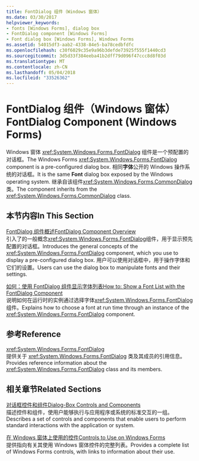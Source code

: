```yaml
---
title: FontDialog 组件（Windows 窗体）
ms.date: 03/30/2017
helpviewer_keywords:
- fonts [Windows Forms], dialog box
- FontDialog component [Windows Forms]
- Font dialog box [Windows Forms], Windows Forms
ms.assetid: 54015df3-aab2-4338-84e5-ba78cedbfdfc
ms.openlocfilehash: c30f6029c35e9a96b3defde73925f555f1440cd3
ms.sourcegitcommit: 3d5d33f384eeba41b2dff79d096f47ccc8d8f03d
ms.translationtype: MT
ms.contentlocale: zh-CN
ms.lasthandoff: 05/04/2018
ms.locfileid: "33526362"
---
```

# <a name="fontdialog-component-windows-forms"></a><span data-ttu-id="8550a-102">FontDialog 组件（Windows 窗体）</span><span class="sxs-lookup"><span data-stu-id="8550a-102">FontDialog Component (Windows Forms)</span></span>
<span data-ttu-id="8550a-103">Windows 窗体 <xref:System.Windows.Forms.FontDialog> 组件是一个预配置的对话框。</span><span class="sxs-lookup"><span data-stu-id="8550a-103">The Windows Forms <xref:System.Windows.Forms.FontDialog> component is a pre-configured dialog box.</span></span> <span data-ttu-id="8550a-104">相同**字体**公开的 Windows 操作系统的对话框。</span><span class="sxs-lookup"><span data-stu-id="8550a-104">It is the same **Font** dialog box exposed by the Windows operating system.</span></span> <span data-ttu-id="8550a-105">继承自该组件<xref:System.Windows.Forms.CommonDialog>类。</span><span class="sxs-lookup"><span data-stu-id="8550a-105">The component inherits from the <xref:System.Windows.Forms.CommonDialog> class.</span></span>  
  
## <a name="in-this-section"></a><span data-ttu-id="8550a-106">本节内容</span><span class="sxs-lookup"><span data-stu-id="8550a-106">In This Section</span></span>  
 [<span data-ttu-id="8550a-107">FontDialog 组件概述</span><span class="sxs-lookup"><span data-stu-id="8550a-107">FontDialog Component Overview</span></span>](../../../../docs/framework/winforms/controls/fontdialog-component-overview-windows-forms.md)  
 <span data-ttu-id="8550a-108">引入了的一般概念<xref:System.Windows.Forms.FontDialog>组件，用于显示预先配置的对话框。</span><span class="sxs-lookup"><span data-stu-id="8550a-108">Introduces the general concepts of the <xref:System.Windows.Forms.FontDialog> component, which you use to display a pre-configured dialog box.</span></span> <span data-ttu-id="8550a-109">用户可以使用对话框中，用于操作字体和它们的设置。</span><span class="sxs-lookup"><span data-stu-id="8550a-109">Users can use the dialog box to manipulate fonts and their settings.</span></span>  
  
 [<span data-ttu-id="8550a-110">如何：使用 FontDialog 组件显示字体列表</span><span class="sxs-lookup"><span data-stu-id="8550a-110">How to: Show a Font List with the FontDialog Component</span></span>](../../../../docs/framework/winforms/controls/how-to-show-a-font-list-with-the-fontdialog-component.md)  
 <span data-ttu-id="8550a-111">说明如何在运行时的实例通过选择字体<xref:System.Windows.Forms.FontDialog>组件。</span><span class="sxs-lookup"><span data-stu-id="8550a-111">Explains how to choose a font at run time through an instance of the <xref:System.Windows.Forms.FontDialog> component.</span></span>  
  
## <a name="reference"></a><span data-ttu-id="8550a-112">参考</span><span class="sxs-lookup"><span data-stu-id="8550a-112">Reference</span></span>  
 <xref:System.Windows.Forms.FontDialog>  
 <span data-ttu-id="8550a-113">提供关于 <xref:System.Windows.Forms.FontDialog> 类及其成员的引用信息。</span><span class="sxs-lookup"><span data-stu-id="8550a-113">Provides reference information about the <xref:System.Windows.Forms.FontDialog> class and its members.</span></span>  
  
## <a name="related-sections"></a><span data-ttu-id="8550a-114">相关章节</span><span class="sxs-lookup"><span data-stu-id="8550a-114">Related Sections</span></span>  
 [<span data-ttu-id="8550a-115">对话框控件和组件</span><span class="sxs-lookup"><span data-stu-id="8550a-115">Dialog-Box Controls and Components</span></span>](../../../../docs/framework/winforms/controls/dialog-box-controls-and-components-windows-forms.md)  
 <span data-ttu-id="8550a-116">描述控件和组件，使用户能够执行与应用程序或系统的标准交互的一组。</span><span class="sxs-lookup"><span data-stu-id="8550a-116">Describes a set of controls and components that enable users to perform standard interactions with the application or system.</span></span>  
  
 [<span data-ttu-id="8550a-117">在 Windows 窗体上使用的控件</span><span class="sxs-lookup"><span data-stu-id="8550a-117">Controls to Use on Windows Forms</span></span>](../../../../docs/framework/winforms/controls/controls-to-use-on-windows-forms.md)  
 <span data-ttu-id="8550a-118">提供指向有关其使用 Windows 窗体控件的完整列表。</span><span class="sxs-lookup"><span data-stu-id="8550a-118">Provides a complete list of Windows Forms controls, with links to information about their use.</span></span>
